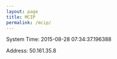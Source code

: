 ```yaml
---
layout: page
title: MCIP
permalink: /mcip/
---
```


System Time: 2015-08-28 07:34:37.196388

Address: 50.161.35.8
